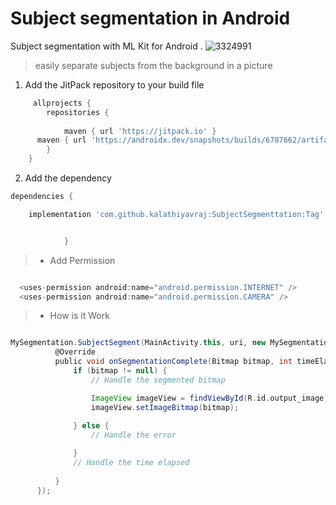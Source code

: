 # Subject segmentation in Android 
Subject segmentation with ML Kit for Android .
![3324991](https://i.postimg.cc/5tPqZ65S/c16c62332915537faea744ce172472fe.jpg)

> easily separate subjects from the background in a picture

1. Add the JitPack repository to your build file

```gradle
     allprojects {
		repositories {
			
			maven { url 'https://jitpack.io' }
      maven { url 'https://androidx.dev/snapshots/builds/6787662/artifacts/repository/' }
		}
	}
 ```
2. Add the dependency

```gradle
dependencies {

    implementation 'com.github.kalathiyavraj:SubjectSegmenttation:Tag'


            }
  ```
 > * Add Permission
  ```gradle
  
    <uses-permission android:name="android.permission.INTERNET" />
    <uses-permission android:name="android.permission.CAMERA" />
 ```
 > * How is it Work
  ```gradle
  
  MySegmentation.SubjectSegment(MainActivity.this, uri, new MySegmentation.SegmentationCallback() {
            @Override
            public void onSegmentationComplete(Bitmap bitmap, int timeElapsed, String error) {
                if (bitmap != null) {
                    // Handle the segmented bitmap

                    ImageView imageView = findViewById(R.id.output_image);
                    imageView.setImageBitmap(bitmap);
                   
                } else {
                    // Handle the error

                }
                // Handle the time elapsed
                
            }
        });
 ```
